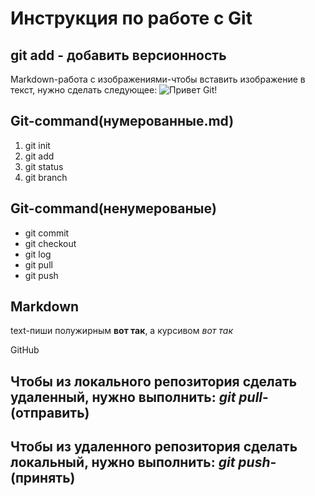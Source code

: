 # Инструкция по работе с Git
## git add - добавить версионность

Markdown-работа с изображениями-чтобы вставить изображение в текст, нужно сделать следующее: ![Привет Git!](slide-5.jpg)

## Git-command(нумерованные.md)
1. git init
2. git add
3. git status
4. git branch

## Git-command(ненумерованые)
- git commit
- git checkout
- git log
- git pull
- git push

## Markdown
 text-пиши полужирным  **вот так**, а курсивом *вот так*



GitHub

## Чтобы из локального репозитория сделать удаленный, нужно выполнить: *git pull*-(отправить)

## Чтобы из удаленного репозитория сделать локальный, нужно выполнить: *git push*-(принять)